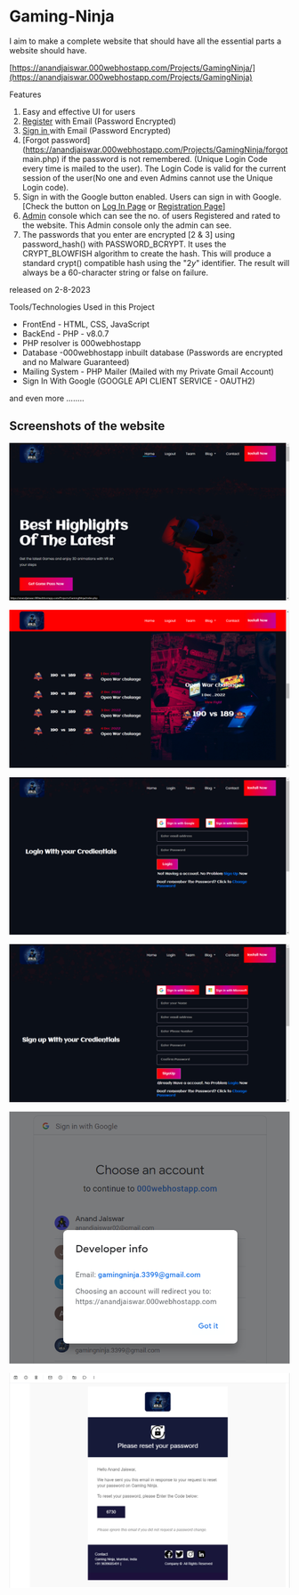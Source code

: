 # Gaming-Ninja

I aim to make a complete website that should have all the essential parts a website should have. 

[https://anandjaiswar.000webhostapp.com/Projects/GamingNinja/](https://anandjaiswar.000webhostapp.com/Projects/GamingNinja)

Features

1. Easy and effective UI for users
2. [Register](https://anandjaiswar.000webhostapp.com/Projects/GamingNinja/signup.php) with Email (Password Encrypted)
3. [Sign in ](https://anandjaiswar.000webhostapp.com/Projects/GamingNinja/login.php)with Email (Password Encrypted)
4. [Forgot password](https://anandjaiswar.000webhostapp.com/Projects/GamingNinja/forgot main.php) if the password is not remembered. (Unique Login Code every time is mailed to the user). The Login Code is valid for the current session of the user(No one and even Admins cannot use the Unique Login code).
5. Sign in with the Google button enabled. Users can sign in with Google. [Check the button on [Log In Page](https://anandjaiswar.000webhostapp.com/Projects/GamingNinja/login.php) or [Registration Page](https://anandjaiswar.000webhostapp.com/Projects/GamingNinja/signup.php)]
6. [Admin](https://anandjaiswar.000webhostapp.com/Projects/GamingNinja/SuperUser.php) console which can see the no. of users Registered and rated to the website. This Admin console only the admin can see.
7. The passwords that you enter are encrypted [2 & 3] using password_hash() with PASSWORD_BCRYPT. It uses the CRYPT_BLOWFISH algorithm to create the hash. This will produce a standard crypt() compatible hash using the "$2y$" identifier. The result will always be a 60-character string or false on failure.

released on 2-8-2023

Tools/Technologies Used in this Project

* FrontEnd - HTML, CSS, JavaScript
* BackEnd - PHP - v8.0.7
* PHP resolver is 000webhostapp
* Database -000webhostapp inbuilt database (Passwords are encrypted and no Malware Guaranteed)
* Mailing System - PHP Mailer (Mailed with my Private Gmail Account)
* Sign In With Google (GOOGLE API CLIENT SERVICE - OAUTH2)

and even more ........

## Screenshots of the website

![1690962885334](image/README/1690962885334.png)

![1690962936514](image/README/1690962936514.png)

![1690962964272](image/README/1690962964272.png)

![1690963032959](image/README/1690963032959.png)

![1690963144951](image/README/1690963144951.png "Sign In with Google Enabled")

![1690963445662](image/README/1690963445662.png "Unique Authorization Code")
